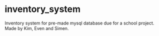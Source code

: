# inventory_system
Inventory system for pre-made mysql database due for a school project.
Made by Kim, Even and Simen.